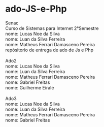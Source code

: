 # ado-JS-e-Php

Senac <br>
Curso de Sistemas para Internet 2°Semestre <br>
nome: Lucas Noe da Silva <br>
nome: Luan da Silva Ferreira <br>
nome: Matheus Ferrari Damasceno Pereira <br>
repósitorio de entrega de ado de Js e Php
<br> <br>
Ado2<br>
nome: Lucas Noe da Silva <br>
nome: Luan da Silva Ferreira <br>
nome: Matheus Ferrari Damasceno Pereira <br>
nome: Gabriel Freitas <br>
nome: Guilherme Eirale
<br><br>
Ado3<br>
nome: Lucas Noe da Silva <br>
nome: Luan da Silva Ferreira <br>
nome: Matheus Ferrari Damasceno Pereira <br>
nome: Gabriel Freitas <br>

